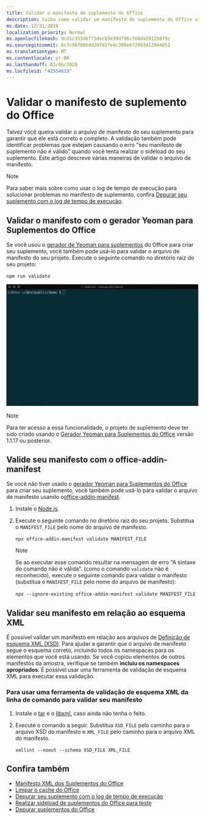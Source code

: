 ```yaml
---
title: Validar o manifesto de suplemento do Office
description: Saiba como validar um manifesto de suplemento do Office usando o esquema XML e outras ferramentas.
ms.date: 12/31/2019
localization_priority: Normal
ms.openlocfilehash: 9cd1c353d6f73decb5e39df96cf66da5912b8f9c
ms.sourcegitcommit: 6c7c98f085dd20f827e0c388e672993412944851
ms.translationtype: MT
ms.contentlocale: pt-BR
ms.lasthandoff: 03/06/2020
ms.locfileid: "42554619"
---
```

# <a name="validate-an-office-add-ins-manifest"></a>Validar o manifesto de suplemento do Office

Talvez você queira validar o arquivo de manifesto do seu suplemento para garantir que ele está correto e completo. A validação também pode identificar problemas que estejam causando o erro "seu manifesto de suplemento não é válido" quando você tenta realizar o sideload do seu suplemento. Este artigo descreve várias maneiras de validar o arquivo de manifesto.

> [!NOTE]
> Para saber mais sobre como usar o log de tempo de execução para solucionar problemas no manifesto de suplemento, confira [Depurar seu suplemento com o log de tempo de execução](runtime-logging.md).

## <a name="validate-your-manifest-with-the-yeoman-generator-for-office-add-ins"></a>Validar o manifesto com o gerador Yeoman para Suplementos do Office

Se você usou o [gerador de Yeoman para suplementos](https://www.npmjs.com/package/generator-office) do Office para criar seu suplemento, você também pode usá-lo para validar o arquivo de manifesto do seu projeto. Execute o seguinte comando no diretório raiz do seu projeto:

```command&nbsp;line
npm run validate
```

![Gif animado que mostra o validador Yo Office em execução na linha de comando e gerando os resultados que mostram que a validação foi aprovada](../images/yo-office-validator.gif)

> [!NOTE]
> Para ter acesso a essa funcionalidade, o projeto de suplemento deve ter sido criado usando o [Gerador Yeoman para Suplementos do Office](https://www.npmjs.com/package/generator-office) versão 1.1.17 ou posterior.

## <a name="validate-your-manifest-with-office-addin-manifest"></a>Valide seu manifesto com o office-addin-manifest

Se você não tiver usado o [gerador Yeoman para Suplementos do Office](https://www.npmjs.com/package/generator-office) para criar seu suplemento, você também pode usá-lo para validar o arquivo de manifesto usando o[office-addin-manifest](https://www.npmjs.com/package/office-addin-manifest).

1. Instale o [Node.js](https://nodejs.org/download/).

2. Execute o seguinte comando no diretório raiz do seu projeto. Substitua o `MANIFEST_FILE` pelo nome do arquivo de manifesto.

    ```command&nbsp;line
    npx office-addin-manifest validate MANIFEST_FILE
    ```

    > [!NOTE]
    > Se ao executar esse comando resultar na mensagem de erro "A sintaxe do comando não é válida". (como o comando `validate` não é reconhecido), execute o seguinte comando para validar o manifesto (substitua o `MANIFEST_FILE` pelo nome do arquivo de manifesto): 
    >
    > `npx --ignore-existing office-addin-manifest validate MANIFEST_FILE`

## <a name="validate-your-manifest-against-the-xml-schema"></a>Validar seu manifesto em relação ao esquema XML

É possível validar um manifesto em relação aos arquivos de [Definição de esquema XML (XSD)](/openspecs/office_file_formats/ms-owemxml/c6a06390-34b8-4b42-82eb-b28be12494a8). Para ajudar a garantir que o arquivo de manifesto segue o esquema correto, incluindo todos os namespaces para os elementos que você está usando. Se você copiou elementos de outros manifestos da amostra, verifique se também **incluiu os namespaces apropriados**. É possível usar uma ferramenta de validação de esquema XML para executar essa validação.

### <a name="to-use-a-command-line-xml-schema-validation-tool-to-validate-your-manifest"></a>Para usar uma ferramenta de validação de esquema XML da linha de comando para validar seu manifesto

1. Instale o [tar](https://www.gnu.org/software/tar/) e o [libxml](http://xmlsoft.org/FAQ.html), caso ainda não tenha o feito.

2. Execute o comando a seguir. Substitua `XSD_FILE` pelo caminho para o arquivo XSD do manifesto e `XML_FILE` pelo caminho para o arquivo XML do manifesto.
    
    ```command&nbsp;line
    xmllint --noout --schema XSD_FILE XML_FILE
    ```

## <a name="see-also"></a>Confira também

- [Manifesto XML dos Suplementos do Office](../develop/add-in-manifests.md)
- [Limpar o cache do Office](clear-cache.md)
- [Depurar seu suplemento com o log de tempo de execução](runtime-logging.md)
- [Realizar sideload de suplementos do Office para teste](sideload-office-add-ins-for-testing.md)
- [Depurar suplementos do Office](debug-add-ins-using-f12-developer-tools-on-windows-10.md)